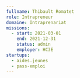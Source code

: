 ```yaml
---
fullname: Thibault Romatet
role: Intrapreneur
domaine: Intraprenariat
missions:
  - start: 2021-03-01
    end: 2021-12-31
    status: admin
    employer: HC3E
startups:
  - aides.jeunes
  - pass-emploi
---
```


